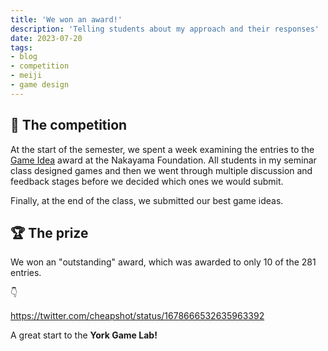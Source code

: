 ```yaml
---
title: 'We won an award!' 
description: 'Telling students about my approach and their responses'
date: 2023-07-20
tags:
- blog
- competition
- meiji
- game design
---
```



## 💭 The competition

At the start of the semester, we spent a week examining the entries to the [Game Idea](https://www.nakayama-zaidan.or.jp/activity-sp_research-theme2023.html) award at the Nakayama Foundation. All students in my seminar class designed games and then we went through multiple discussion and feedback stages before we decided which ones we would submit. 

Finally, at the end of the class, we submitted our best game ideas. 

## 🏆 The prize

We won an "outstanding" award, which was awarded to only 10 of the 281 entries. 

👇

https://twitter.com/cheapshot/status/1678666532635963392


A great start to the **York Game Lab!**